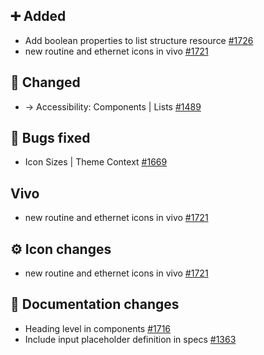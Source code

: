 ## ➕ Added

- Add boolean properties to list structure resource [#1726](https://github.com/Telefonica/mistica-design/issues/1726)
- new routine and ethernet icons in vivo [#1721](https://github.com/Telefonica/mistica-design/issues/1721)

## 🔄 Changed

- → Accessibility: Components | Lists [#1489](https://github.com/Telefonica/mistica-design/issues/1489)

## 🐞 Bugs fixed

- Icon Sizes | Theme Context [#1669](https://github.com/Telefonica/mistica-design/issues/1669)

## Vivo

- new routine and ethernet icons in vivo [#1721](https://github.com/Telefonica/mistica-design/issues/1721)

## ⚙️ Icon changes

- new routine and ethernet icons in vivo [#1721](https://github.com/Telefonica/mistica-design/issues/1721)

## 📒 Documentation changes

- Heading level in components [#1716](https://github.com/Telefonica/mistica-design/issues/1716)
- Include input placeholder definition in specs [#1363](https://github.com/Telefonica/mistica-design/issues/1363)
